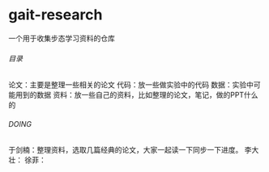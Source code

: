# gait-research
一个用于收集步态学习资料的仓库

###### 目录
论文：主要是整理一些相关的论文
代码：放一些做实验中的代码
数据：实验中可能用到的数据
资料：放一些自己的资料，比如整理的论文，笔记，做的PPT什么的


###### DOING
于剑楠：整理资料，选取几篇经典的论文，大家一起读一下同步一下进度。
李大壮：
徐菲：

